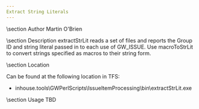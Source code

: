 ```yaml
---
Extract String Literals
---
```


\section Author
Martin O'Brien

\section Description
extractStrLit reads a set of files and reports the Group ID and string literal passed in to each use of GW_ISSUE. Use
macroToStrLit to convert strings specified as macros to their string form.

\section Location

Can be found at the following location in TFS:

- inhouse.tools\GWPerlScripts\IssueItemProcessing\bin\extractStrLit.exe

\section Usage
TBD